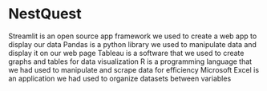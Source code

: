 # NestQuest
Streamlit is an open source app framework we used to create a web app to display our data
Pandas is a python library we used to manipulate data and display it on our web page
Tableau is a software that we used to create graphs and tables for data visualization
R is a programming language that we had used to manipulate and scrape data for efficiency
Microsoft Excel is an application we had used to organize datasets between variables
